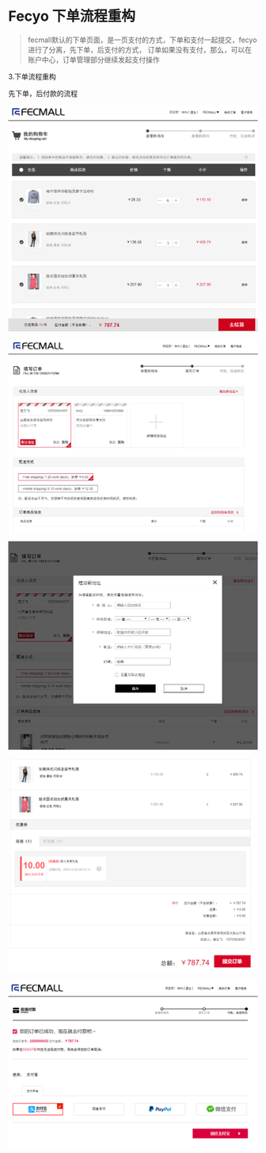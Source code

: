 Fecyo 下单流程重构
==========

> fecmall默认的下单页面，是一页支付的方式，下单和支付一起提交，fecyo进行了分离，先下单，后支付的方式，
订单如果没有支付，那么，可以在账户中心，订单管理部分继续发起支付操作



3.下单流程重构

先下单，后付款的流程


![](images/fecyo21.png)

![](images/fecyo22.png)

![](images/fecyo25.png)

![](images/fecyo23.png)

![](images/fecyo24.png)